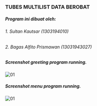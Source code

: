 ### TUBES MULTILIST DATA BEROBAT

##### Program ini dibuat oleh:
###### 1. Sultan Kautsar (1303194010)
###### 2. Bagas Alfito Prismawan (13031943027)

##### Screenshot greeting program running. <br>
![01](https://github.com/svzax/TubesMultiLinklist_ASD_DataBerobat/blob/master/Data%20Berobat/img/1.png)

##### Screenshot menu program running. <br>
![01](https://github.com/svzax/TubesMultiLinklist_ASD_DataBerobat/blob/master/Data%20Berobat/img/2.png)
